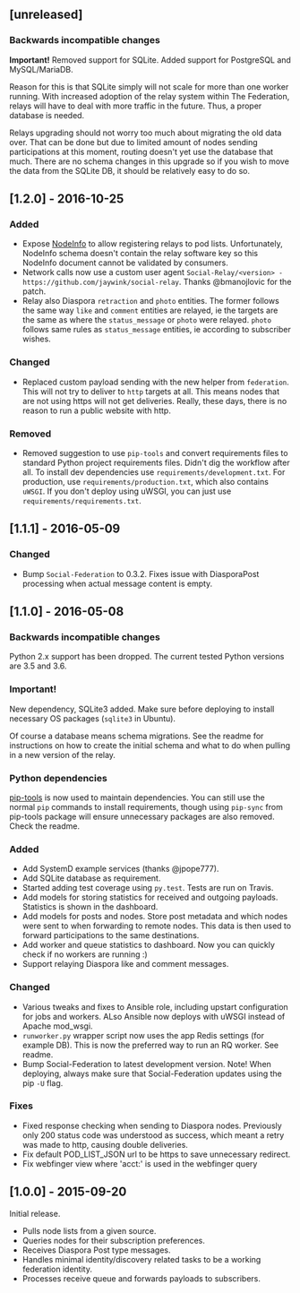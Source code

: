 ## [unreleased]

### Backwards incompatible changes

**Important!** Removed support for SQLite. Added support for PostgreSQL and MySQL/MariaDB.

Reason for this is that SQLite simply will not scale for more than one worker running. With increased adoption of the relay system within The Federation, relays will have to deal with more traffic in the future. Thus, a proper database is needed.

Relays upgrading should not worry too much about migrating the old data over. That can be done but due to limited amount of nodes sending participations at this moment, routing doesn't yet use the database that much. There are no schema changes in this upgrade so if you wish to move the data from the SQLite DB, it should be relatively easy to do so.

## [1.2.0] - 2016-10-25

### Added
- Expose [NodeInfo](https://github.com/jhass/nodeinfo) to allow registering relays to pod lists. Unfortunately, NodeInfo schema doesn't contain the relay software key so this NodeInfo document cannot be validated by consumers.
- Network calls now use a custom user agent `Social-Relay/<version> - https://github.com/jaywink/social-relay`. Thanks @bmanojlovic for the patch.
- Relay also Diaspora `retraction` and `photo` entities. The former follows the same way `like` and `comment` entities are relayed, ie the targets are the same as where the `status_message` or `photo` were relayed. `photo` follows same rules as `status_message` entities, ie according to subscriber wishes.

### Changed
- Replaced custom payload sending with the new helper from `federation`. This will not try to deliver to `http` targets at all. This means nodes that are not using https will not get deliveries. Really, these days, there is no reason to run a public website with http.

### Removed
- Removed suggestion to use `pip-tools` and convert requirements files to standard Python project requirements files. Didn't dig the workflow after all. To install dev dependencies use `requirements/development.txt`. For production, use `requirements/production.txt`, which also contains `uWSGI`. If you don't deploy using uWSGI, you can just use `requirements/requirements.txt`.

## [1.1.1] - 2016-05-09

### Changed
- Bump `Social-Federation` to 0.3.2. Fixes issue with DiasporaPost processing when actual message content is empty.

## [1.1.0] - 2016-05-08

### Backwards incompatible changes

Python 2.x support has been dropped. The current tested Python versions are 3.5 and 3.6.

### Important!

New dependency, SQLite3 added. Make sure before deploying to install necessary OS packages (`sqlite3` in Ubuntu).

Of course a database means schema migrations. See the readme for instructions on how to create the initial schema and what to do when pulling in a new version of the relay.

### Python dependencies

[pip-tools](https://github.com/nvie/pip-tools) is now used to maintain dependencies. You can still use the normal `pip` commands to install requirements, though using `pip-sync` from pip-tools package will ensure unnecessary packages are also removed. Check the readme.

### Added
- Add SystemD example services (thanks @jpope777).
- Add SQLite database as requirement.
- Started adding test coverage using `py.test`. Tests are run on Travis.
- Add models for storing statistics for received and outgoing payloads. Statistics is shown in the dashboard.
- Add models for posts and nodes. Store post metadata and which nodes were sent to when forwarding to remote nodes. This data is then used to forward participations to the same destinations.
- Add worker and queue statistics to dashboard. Now you can quickly check if no workers are running :)
- Support relaying Diaspora like and comment messages.

### Changed
- Various tweaks and fixes to Ansible role, including upstart configuration for jobs and workers. ALso Ansible now deploys with uWSGI instead of Apache mod_wsgi.
- `runworker.py` wrapper script now uses the app Redis settings (for example DB). This is now the preferred way to run an RQ worker. See readme.
- Bump Social-Federation to latest development version. Note! When deploying, always make sure that Social-Federation updates using the pip `-U` flag.

### Fixes
- Fixed response checking when sending to Diaspora nodes. Previously only 200 status code was understood as success, which meant a retry was made to http, causing double deliveries.
- Fix default POD_LIST_JSON url to be https to save unnecessary redirect.
- Fix webfinger view where 'acct:' is used in the webfinger query

## [1.0.0] - 2015-09-20

Initial release.

- Pulls node lists from a given source.
- Queries nodes for their subscription preferences.
- Receives Diaspora Post type messages.
- Handles minimal identity/discovery related tasks to be a working federation identity.
- Processes receive queue and forwards payloads to subscribers.
